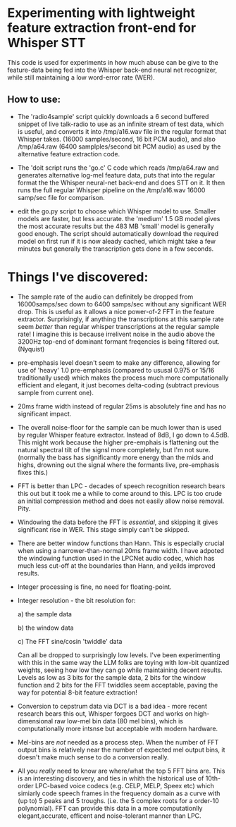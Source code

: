 # Experimenting with lightweight feature extraction front-end for Whisper STT

This code is used for experiments in how much abuse can be give to 
the feature-data being fed into the Whisper back-end neural net recognizer,
while still maintaining a low word-error rate (WER).

## How to use:
- The 'radio4sample' script quickly downloads a 6 second buffered snippet of
live talk-radio to use as an infinite stream of test data, which is useful, and
converts it into /tmp/a16.wav file in the regular format that Whisper takes.
(16000 samples/second, 16 bit PCM audio),
and also /tmp/a64.raw (6400 samplples/second bit PCM audio) as used by the
alternative feature extraction code.

- The 'doit script runs the 'go.c' C code which reads /tmp/a64.raw and 
generates alternative log-mel feature
data, puts that into the regular format the the Whisper neural-net  back-end
and does STT on it.
It then runs the full regular Whisper pipeline on the /tmp/a16.wav  16000 samp/sec file for comparison.

- edit the go.py script to choose which Whisper model to use. Smaller models
are faster, but less accurate. the 'medium' 1.5 GB model gives the most
accurate results but the 483 MB 'small' model is generally good enough.
The script should automatically download the required model on first run if
it is now aleady cached, which might take a few minutes but generally the
transcription gets done in a few seconds.

# Things I've discovered:
- The sample rate of the audio can definitely be dropped from 16000samps/sec 
down to 6400 samps/sec without any significant WER drop. This is useful
as it allows a nice power-of-2 FFT in the feature extractor. Surprisingly,
if anything the transcriptions at this sample rate seem _better_ than regular
whisper transcriptions at the regular sample rate! I imagine this is because
irrelivent noise in the audio above the 3200Hz top-end of dominant formant
freqencies is being filtered out. (Nyquist)
- pre-emphasis level doesn't seem to make any difference, allowing for use
of 'heavy' 1.0 pre-emphasis (compared to ususal 0.975 or 15/16 traditionally
used) which makes the process much more computationally efficient and elegant, 
it just becomes delta-coding (subtract previous sample from current one).
- 20ms frame width instead of regular 25ms is absolutely fine and has
no significant impact.
- The overall noise-floor for the sample can be much lower than is used
by regular Whisper feature extractor. Instead of 8dB, I go down to 4.5dB.
This might work because the higher pre-emphais is flattening out the
natural spectral tilt of the signsl more completely, but I'm not sure.
(normally the bass has significantly more energy than the mids and highs,
drowning out the signal where the formants live,  pre-emphasis fixes this.)

- FFT is better than LPC - decades of speech recognition research bears
this out but it took me a while to come around to this. LPC is too crude an
initial compression method and does not easily allow noise removal. Pity.
- Windowing the data before the FFT is _essential_, and skipping it gives 
significant rise in WER. This stage simply can't be skipped.
- There are better window functions than Hann. This is especially crucial when
using a narrower-than-normal 20ms frame width. I have adpoted the windowing
function used in the LPCNet audio codec, which has much less cut-off at the
boundaries than Hann, and yeilds improved results.
- Integer processing is fine, no need for floating-point.
- Integer resolution - the bit resolution for:

  a) the sample data

  b) the window data 

  c) The FFT sine/cosin 'twiddle' data

    Can all be dropped to surprisingly low levels. I've been experimenting with
this in the same way the LLM folks are toying with low-bit quantized weights, 
seeing how low they can go while maintaining decent results.
Levels as low as 3 bits for the sample data, 2 bits for the window function
and 2 bits for the FFT twiddles seem acceptable, paving the way for potential 8-bit feature extraction!
- Conversion to cepstrum data via DCT is a bad idea - more recent research 
bears this out, Whisper forgoes DCT and works on high-dimensional raw low-mel bin data (80 mel bins), which is computationally more intsnse but acceptable 
with modern hardware.
- Mel-bins are _not_ needed as a process step. When the number of FFT output bins is relatively near the number of expected mel output bins, it doesn't make
much sense to do a conversion really.
- All you _really_ need to know are where/what the top 5 FFT bins are.
This is an interesting discovery, and ties in whith the historical use of
10th-order LPC-based voice codecs (e.g. CELP, MELP, Speex etc) which simiarly
code speech frames in the frequency domain as a curve with (up to) 5 peaks 
and 5 troughs. (i.e. the 5 complex roots for a order-10 polynomial).
FFT can provide this data in a more computationlly elegant,accurate, efficent 
and noise-tolerant manner than LPC.

